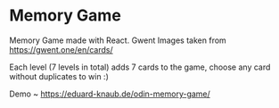# Memory Game

Memory Game made with React. Gwent Images taken from https://gwent.one/en/cards/

Each level (7 levels in total) adds 7 cards to the game, choose any card without duplicates to win :)

Demo ~ https://eduard-knaub.de/odin-memory-game/
